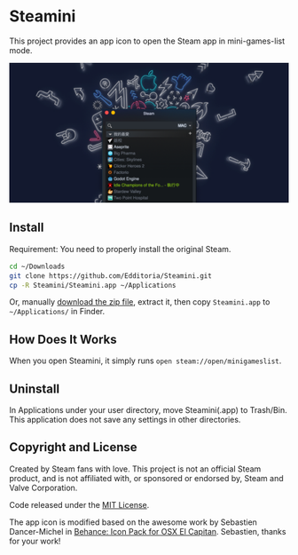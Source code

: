 # Steamini

This project provides an app icon to open the Steam app in mini-games-list mode.

![Steam app in mini-games-list mode](./steam-mini-screenshot.png)

## Install

Requirement: You need to properly install the original Steam.

```sh
cd ~/Downloads
git clone https://github.com/Edditoria/Steamini.git
cp -R Steamini/Steamini.app ~/Applications
```

Or, manually [download the zip file][dld_link], extract it, then copy `Steamini.app` to `~/Applications/` in Finder.

## How Does It Works

When you open Steamini, it simply runs `open steam://open/minigameslist`.

## Uninstall

In Applications under your user directory, move Steamini(.app) to Trash/Bin. This application does not save any settings in other directories.

## Copyright and License

Created by Steam fans with love. This project is not an official Steam product, and is not affiliated with, or sponsored or endorsed by, Steam and Valve Corporation.

Code released under the [MIT License](LICENSE.txt).

The app icon is modified based on the awesome work by Sebastien Dancer-Michel in [Behance: Icon Pack for OSX El Capitan][icon_link]. Sebastien, thanks for your work!

[icon_link]: https://www.behance.net/gallery/27829949/Icon-Pack-for-OSX-El-Capitan
[dld_link]: https://github.com/Edditoria/Steamini/archive/refs/heads/main.zip
